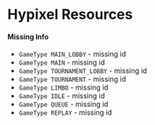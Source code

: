 # Hypixel Resources

#### Missing Info

- `GameType MAIN_LOBBY` - missing id
- `GameType MAIN` - missing id
- `GameType TOURNAMENT_LOBBY` - missing id
- `GameType TOURNAMENT` - missing id
- `GameType LIMBO` - missing id
- `GameType IDLE` - missing id
- `GameType QUEUE` - missing id
- `GameType REPLAY` - missing id